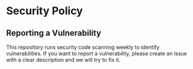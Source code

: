 # Security Policy

## Reporting a Vulnerability

This repository runs security code scanning weekly to identify vulnerabilities. 
If you want to report a vulnerability, please create an issue with a clear description and we will try to fix it.
